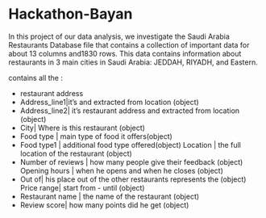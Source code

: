 # Hackathon-Bayan


In this project of our data analysis, we investigate the Saudi Arabia Restaurants Database file that contains a collection of important data for about 13 columns and1830 rows. This data contains information about restaurants in 3 main cities in Saudi Arabia: JEDDAH, RIYADH, and Eastern.

contains all the :
* restaurant address
* Address_line1|it’s and extracted from location (object)
* Address_line2| it’s restaurant address and extracted from location (object)
* City| Where is this restaurant (object)
* Food type | main type of food it offers(object)
* Food type1 | additional food type offered(object) Location | the full location of the restaurant (object)
* Number of reviews | how many people give their feedback (object) Opening hours | when he opens and when he closes (object)
* Out of| his place out of the other restaurants represents the (object) Price range| start from - until (object)
* Restaurant name | the name of the restaurant (object)
* Review score| how many points did he get (object)
